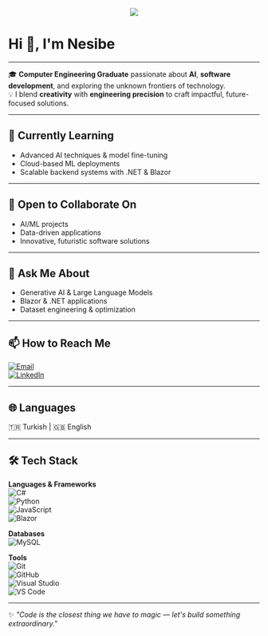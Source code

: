 
<!-- Hareketli Yazı, tek animasyon loop -->
<p align="center">
  <a href="https://github.com/neibe.pekcakar">
    <img src="https://readme-typing-svg.herokuapp.com?font=Fira+Code&size=24&duration=3000&pause=1000&color=58A6FF&center=true&vCenter=true&width=900&lines=Designing+the+future+with+code+and+curiosity.;Somewhere,+something+incredible;is+waiting+to+be+known.;–+Carl+Sagan&repeat=true">
  </a>
</p>




# Hi 👋, I'm Nesibe
---

🎓 **Computer Engineering Graduate** passionate about **AI**, **software development**, and exploring the unknown frontiers of technology.  
💡 I blend **creativity** with **engineering precision** to craft impactful, future-focused solutions.

---

## 🌱 Currently Learning
- Advanced AI techniques & model fine-tuning  
- Cloud-based ML deployments  
- Scalable backend systems with .NET & Blazor  

---

## 🤝 Open to Collaborate On
- AI/ML projects  
- Data-driven applications  
- Innovative, futuristic software solutions  

---

## 💬 Ask Me About
- Generative AI & Large Language Models  
- Blazor & .NET applications  
- Dataset engineering & optimization  

---

## 📫 How to Reach Me
[![Email](https://img.shields.io/badge/Email-D14836?style=flat&logo=gmail&logoColor=white)](mailto:nesibe.pekcakar@gmail.com)  
[![LinkedIn](https://img.shields.io/badge/LinkedIn-0077B5?style=flat&logo=linkedin&logoColor=white)](https://linkedin.com/in/nesibepekcakar)

---

## 🌐 Languages
🇹🇷 Turkish | 🇬🇧 English

---

## 🛠 Tech Stack

**Languages & Frameworks**  
![C#](https://img.shields.io/badge/C%23-239120?style=flat&logo=c-sharp&logoColor=white)  
![Python](https://img.shields.io/badge/Python-3776AB?style=flat&logo=python&logoColor=white)  
![JavaScript](https://img.shields.io/badge/JavaScript-F7DF1E?style=flat&logo=javascript&logoColor=black)  
![Blazor](https://img.shields.io/badge/Blazor-512BD4?style=flat&logo=blazor&logoColor=white)

**Databases**  
![MySQL](https://img.shields.io/badge/MySQL-005C84?style=flat&logo=mysql&logoColor=white)  

**Tools**  
![Git](https://img.shields.io/badge/Git-F05032?style=flat&logo=git&logoColor=white)  
![GitHub](https://img.shields.io/badge/GitHub-181717?style=flat&logo=github&logoColor=white)  
![Visual Studio](https://img.shields.io/badge/Visual%20Studio-5C2D91?style=flat&logo=visualstudio&logoColor=white)  
![VS Code](https://img.shields.io/badge/VS%20Code-007ACC?style=flat&logo=visualstudiocode&logoColor=white)  

---

✨ *"Code is the closest thing we have to magic — let's build something extraordinary."*
